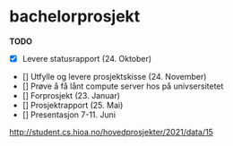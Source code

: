 # bachelorprosjekt
**TODO**

- [x] Levere statusrapport (24. Oktober)
- [] Utfylle og levere prosjektskisse (24. November)
- [] Prøve å få lånt compute server hos på univsersitetet
- [] Forprosjekt (23. Januar)
- [] Prosjektrapport (25. Mai)
- [] Presentasjon 7-11. Juni

http://student.cs.hioa.no/hovedprosjekter/2021/data/15
